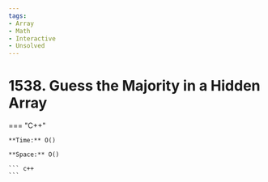```yaml
---
tags:
- Array
- Math
- Interactive
- Unsolved
---
```



# 1538. Guess the Majority in a Hidden Array

=== "C++"

    **Time:** O()

    **Space:** O()

    ``` c++
    ```